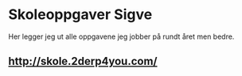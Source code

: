 # Skoleoppgaver Sigve
Her legger jeg ut alle oppgavene jeg jobber på rundt året men bedre.

## http://skole.2derp4you.com/